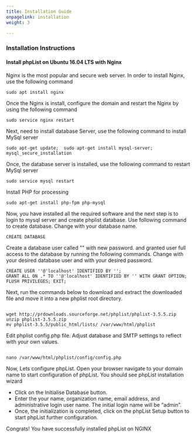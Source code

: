 ```yaml
---
title: Installation Guide
onpagelink: installation
weight: 3

---
```


### **Installation Instructions**

#### Install phpList on Ubuntu 16.04 LTS with Nginx

Nginx is the most popular and secure web server. In order to install Nginx, use the following command

 ```
 sudo apt install nginx 
```

Once the Nginx is install, configure the domain and restart the Nginx by using the following command

 ```
 sudo service nginx restart 
```

Next, need to install database Server, use the following command to install MySql server

 ```
 sudo apt-get update;  sudo apt-get install mysql-server; mysql_secure_installation 
```

Once, the database server is installed, use the following command to restart MySql server

 ```
 sudo service mysql restart 
```

Install PHP for processing

 ```
 sudo apt-get install php-fpm php-mysql
```

Now, you have installed all the required software and the next step is to login to mysql server and create phplist database. Use following command to create database. Change with your database name.

 ```
 CREATE DATABASE  
```

Create a database user called "" with new password. and granted user full access to the database by running the following commands. Change with your desired database user and with your desired password.

 ```
 CREATE USER ''@'localhost' IDENTIFIED BY ''; 
 GRANT ALL ON .* TO ''@'localhost' IDENTIFIED BY '' WITH GRANT OPTION;
 FLUSH PRIVILEGES; EXIT;
```

Next, run the commands below to download and extract the downloaded file and move it into a new phplist root directory.

 ```
 
 wget http://prdownloads.sourceforge.net/phplist/phplist-3.5.5.zip 
 unzip phplist-3.5.5.zip
 mv phplist-3.5.5/public_html/lists/ /var/www/html/phplist

```

Edit phplist config.php file. Adjust database and SMTP settings to reflect with your own values.

 ```
 
nano /var/www/html/phplist/config/config.php

```

Now, Lets configure phpList. Open your browser navigate to your domain name to start configuration of phpList. You should see phpList installation wizard

- Click on the Initialise Database button.
- Enter the your name, organization name, email address, and administrative login user name. The initial login name will be “admin”.
- Once, the initialization is completed, click on the phpList Setup button to start phpList further configuration.
 
Congrats! You have successfully installed phpList on NGINX
